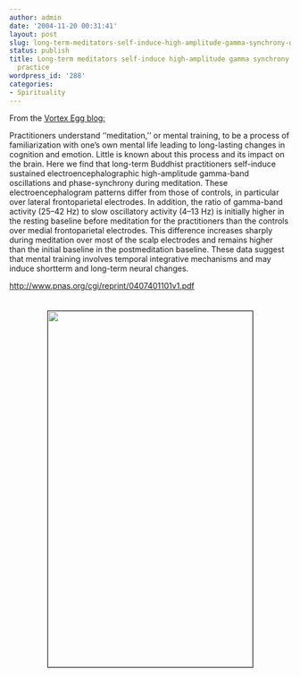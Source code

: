 ```yaml
---
author: admin
date: '2004-11-20 00:31:41'
layout: post
slug: long-term-meditators-self-induce-high-amplitude-gamma-synchrony-during-mental-practice
status: publish
title: Long-term meditators self-induce high-amplitude gamma synchrony during mental
  practice
wordpress_id: '288'
categories:
- Spirituality
---
```

<p>From the
<a href="http://vortexegg.blogspot.com/2004/11/long-term-meditators-self-induce-high.html">
Vortex Egg blog:</a></p>
<p>Practitioners understand ‘‘meditation,’’ or mental training, to be a process 
of familiarization with one’s own mental life leading to long-lasting changes in 
cognition and emotion. Little is known about this process and its impact on the 
brain. Here we find that long-term Buddhist practitioners self-induce sustained 
electroencephalographic high-amplitude gamma-band oscillations and 
phase-synchrony during meditation. These electroencephalogram patterns differ 
from those of controls, in particular over lateral frontoparietal electrodes. In 
addition, the ratio of gamma-band activity (25–42 Hz) to slow oscillatory 
activity (4–13 Hz) is initially higher in the resting baseline before meditation 
for the practitioners than the controls over medial frontoparietal electrodes. 
This difference increases sharply during meditation over most of the scalp 
electrodes and remains higher than the initial baseline in the postmeditation 
baseline. These data suggest that mental training involves temporal integrative 
mechanisms and may induce shortterm and long-term neural changes.</p>
<p><a href="http://www.pnas.org/cgi/reprint/0407401101v1.pdf">
http://www.pnas.org/cgi/reprint/0407401101v1.pdf</a></p>
<p align="center"><br>
<img src="http://www.zhangzhung.net/lj/m7dqf.jpg" width="367" height="637" border="1" hspace="5" vspace="5"></p>
